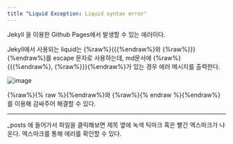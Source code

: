 ```yaml
---
title "Liquid Exception: Liquid syntax error"
---
```


Jekyll 을 이용한 Github Pages에서 발생할 수 있는 에러이다.

Jekyll에서 사용되는 liquid는 {%raw%}{{{%endraw%}와 {%raw%}}}{%endraw%}를 escape 문자로 사용하는데, md문서에 {%raw%}{{{%endraw%}, {%raw%}}}{%endraw%}가 있는 경우 에러 메시지를 출력한다.

![image](https://user-images.githubusercontent.com/93754352/171115669-8665892c-15bb-404b-8c85-ffb32eda7510.png)

{%raw%}{% raw %}{%endraw%}와 {%raw%}{% endraw %}{%endraw%}를 이용해 감싸주어 해결할 수 있다.


---

_posts
에 들어가서 파일을 클릭해보면 제목 옆에 녹색 틱마크 혹은 빨간 엑스마크가 나온다.
엑스마크를 통해 에러를 확인할 수 있다.
